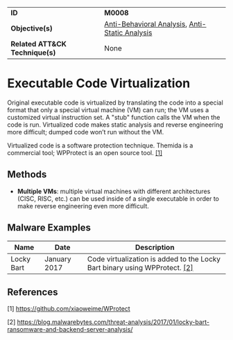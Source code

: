 |||
|---------|------------------------|
|**ID**|**M0008**|
|**Objective(s)**| [Anti-Behavioral Analysis](https://github.com/MBCProject/mbc-markdown/tree/master/anti-behavioral-analysis), [Anti-Static Analysis](https://github.com/MBCProject/mbc-markdown/tree/master/anti-static-analysis)|
|**Related ATT&CK Technique(s)**|None|


Executable Code Virtualization
==============================
Original executable code is virtualized by translating the code into a special format that only a special virtual machine (VM) can run; the VM uses a customized virtual instruction set. A "stub" function calls the VM when the code is run. Virtualized code makes static analysis and reverse engineering more difficult; dumped code won’t run without the VM.

Virtualized code is a software protection technique. Themida is a commercial tool; WPProtect is an open source tool. [[1]](#1) 

Methods
-------
* **Multiple VMs**: multiple virtual machines with different architectures (CISC, RISC, etc.) can be used inside of a single executable in order to make reverse engineering even more difficult.

Malware Examples
----------------
|Name|Date|Description|
|-----------------------------|--------|-----------------------------|
| Locky Bart | January 2017 | Code virtualization is added to the Locky Bart binary using WPProtect. [[2]](#2)

References
----------
<a name="1">[1]</a> https://github.com/xiaoweime/WProtect

<a name="2">[2]</a> https://blog.malwarebytes.com/threat-analysis/2017/01/locky-bart-ransomware-and-backend-server-analysis/
